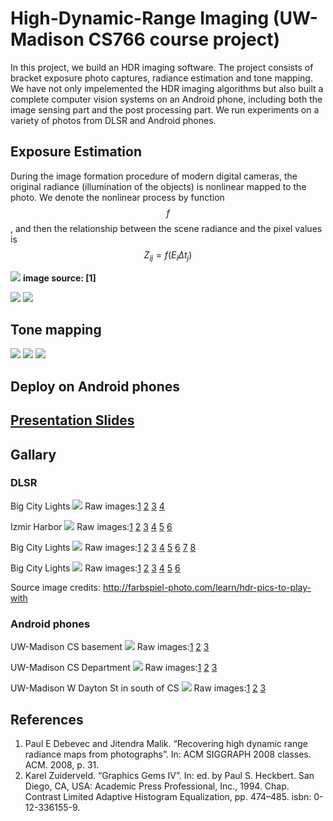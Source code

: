 <!-- Enable Mathjax -->

<script type="text/x-mathjax-config">
    TeX: {extensions: ["AMSmath.js","AMSsymbols.js","mhchem.js","noErrors.js","noUndefined.js"]},
    MathJax.Hub.Config({
        tex2jax: {
              inlineMath: [ ['$','$'], ['\\(','\\)'] ],   
              preview: ["[math]"],
              displayMath: [ ['$$','$$'] ],
              processEscapes: true         // this allows me to use a literal dollar sign, \$, outside of math mode
    }
});
</script>
<script type="text/javascript" async src="path-to-mathjax/MathJax.js?config=TeX-AMS_CHTML"></script>

<script type="text/javascript" async
  src="https://cdnjs.cloudflare.com/ajax/libs/mathjax/2.7.1/MathJax.js?config=TeX-MML-AM_CHTML">
</script>

# High-Dynamic-Range Imaging (UW-Madison CS766 course project)

In this project, we build an HDR imaging software. The project consists of bracket exposure photo captures, radiance estimation and tone mapping. We have not only impelemented the HDR imaging algorithms but also built a complete computer vision systems on an Android phone, including both the image sensing part and the post processing part. We run experiments on a variety of photos from DLSR and Android phones.

## Exposure Estimation
During the image formation procedure of modern digital cameras, the original radiance (illumination of the objects) is nonlinear mapped to the photo. We denote the nonlinear process by function $$f$$, and then the relationship between the scene radiance and the pixel values is
$$ Z_{ij} = f(E_i \Delta t_j) $$

![](files/image_formation.png)
__image source: [1]__


![](files/response_func.png)
![](files/radiance_estimation.png)

## Tone mapping
![](files/rgb_lab.png)
![](files/tonemap.png)
![](files/lab2rgb.png)

## Deploy on Android phones

## [Presentation Slides](files/Zhang.Huayu.slides.pdf)
## Gallary

### DLSR
Big City Lights
![](result/lambda2/Big_City_Lights.jpg)
Raw images:[1](data/Big_City_Lights/Big_City_Lights-ppw-01.jpg) [2](data/Big_City_Lights/Big_City_Lights-ppw-02.jpg) [3](data/Big_City_Lights/Big_City_Lights-ppw-03.jpg) [4](data/Big_City_Lights/Big_City_Lights-ppw-04.jpg)

Izmir Harbor
![](result/lambda2/Izmir_Harbor.jpg)
Raw images:[1](data/Izmir_Harbor/Izmir_Harbor-ppw-01.jpg) [2](data/Izmir_Harbor/Izmir_Harbor-ppw-02.jpg) [3](data/Izmir_Harbor/Izmir_Harbor-ppw-03.jpg) [4](data/Izmir_Harbor/Izmir_Harbor-ppw-04.jpg)  [5](data/Izmir_Harbor/Izmir_Harbor-ppw-05.jpg) [6](data/Izmir_Harbor/Izmir_Harbor-ppw-06.jpg) 

Big City Lights
![](result/lambda2/High_Five.jpg)
Raw images:[1](data/High_Five/High_Five-ppw-01.jpg) [2](data/High_Five/High_Five-ppw-02.jpg) [3](data/High_Five/High_Five-ppw-03.jpg) [4](data/High_Five/High_Five-ppw-04.jpg) [5](data/High_Five/High_Five-ppw-05.jpg) [6](data/High_Five/High_Five-ppw-06.jpg) [7](data/High_Five/High_Five-ppw-07.jpg) [8](data/High_Five/High_Five-ppw-08.jpg)

Big City Lights
![](result/lambda2/The_Marble_Hall.jpg)
Raw images:[1](data/The_Marble_Hall/The_Marble_Hall-ppw-01.jpg) [2](data/The_Marble_Hall/The_Marble_Hall-ppw-02.jpg) [3](data/The_Marble_Hall/The_Marble_Hall-ppw-03.jpg) [4](data/The_Marble_Hall/The_Marble_Hall-ppw-04.jpg) [5](data/The_Marble_Hall/The_Marble_Hall-ppw-05.jpg) [6](data/The_Marble_Hall/The_Marble_Hall-ppw-06.jpg)

Source image credits: <http://farbspiel-photo.com/learn/hdr-pics-to-play-with>
### Android phones
UW-Madison CS basement
![](result/android/IMG_20170420_220249_HDR.jpg)
Raw images:[1](result/android/IMG_20170420_220249_EXP0.jpg) [2](result/android/IMG_20170420_220249_EXP1.jpg) [3](result/android/IMG_20170420_220249_EXP2.jpg)

UW-Madison CS Department
![](result/android/IMG_20170422_124742_HDR.jpg)
Raw images:[1](result/android/IMG_20170422_124742_EXP0.jpg) [2](result/android/IMG_20170422_124742_EXP1.jpg) [3](result/android/IMG_20170422_124742_EXP2.jpg)

UW-Madison W Dayton St in south of CS
![](result/android/IMG_20170421_191455_HDR.jpg)
Raw images:[1](result/android/IMG_20170421_191455_EXP0.jpg) [2](result/android/IMG_20170421_191455_EXP1.jpg) [3](result/android/IMG_20170421_191455_EXP2.jpg)

## References
<ol>
    <li> Paul E Debevec and Jitendra Malik. “Recovering high dynamic range radiance
maps from photographs”. In: ACM SIGGRAPH 2008 classes. ACM. 2008, p. 31.</li>
    <li> Karel Zuiderveld. “Graphics Gems IV”. In: ed. by Paul S. Heckbert. San Diego, CA, USA: Academic Press Professional, Inc., 1994. Chap. Contrast Limited Adaptive Histogram Equalization, pp. 474–485. isbn: 0-12-336155-9.</li>
</ol>
